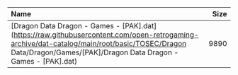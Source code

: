 |Name|Size|
|:---|---:|
|[Dragon Data Dragon - Games - [PAK].dat](https://raw.githubusercontent.com/open-retrogaming-archive/dat-catalog/main/root/basic/TOSEC/Dragon Data/Dragon/Games/[PAK]/Dragon Data Dragon - Games - [PAK].dat)|9890|
